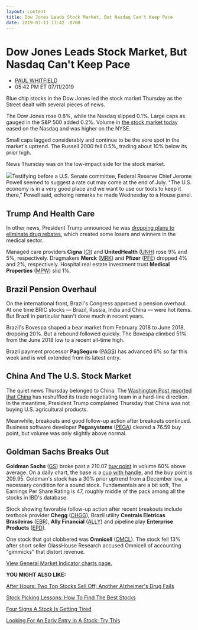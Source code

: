 ```yaml
---
layout: content
title: Dow Jones Leads Stock Market, But Nasdaq Can't Keep Pace
date: 2019-07-11 17:42 -0700
---
```



Dow Jones Leads Stock Market, But Nasdaq Can't Keep Pace
=========================================================




* [PAUL WHITFIELD](https://www.investors.com/author/whitfieldp/ "Posts by PAUL WHITFIELD")
* 05:42 PM ET 07/11/2019




Blue chip stocks in the Dow Jones led the stock market Thursday as the Street dealt with several pieces of news.




The Dow Jones rose 0.8%, while the Nasdaq slipped 0.1%. Large caps as gauged in the S&P 500 added 0.2%. Volume in [the stock market today](https://www.investors.com/market-trend/stock-market-today/stock-market-today-market-trends-best-stocks-buy-watch/) eased on the Nasdaq and was higher on the NYSE.


Small caps lagged considerably and continue to be the sore spot in the market's uptrend. The Russell 2000 fell 0.5%, trading about 10% below its prior high.


News Thursday was on the low-impact side for the stock market.


![](https://www.investors.com/wp-content/uploads/2019/07/MP071119-274x300.jpg)Testifying before a U.S. Senate committee, Federal Reserve Chief Jerome Powell seemed to suggest a rate cut may come at the end of July. "The U.S. economy is in a very good place and we want to use our tools to keep it there," Powell said, echoing remarks he made Wednesday to a House panel.


Trump And Health Care
---------------------


In other news, President Trump announced he was [dropping plans to eliminate drug rebates](https://www.investors.com/news/technology/pharmaceutical-companies-dive-trump-kills-proposal-drug-price-rebates/), which created some losers and winners in the medical sector.


Managed care providers **Cigna** ([CI](https://research.investors.com/quote.aspx?symbol=CI)) and **UnitedHealth** ([UNH](https://research.investors.com/quote.aspx?symbol=UNH)) rose 9% and 5%, respectively. Drugmakers **Merck** ([MRK](https://research.investors.com/quote.aspx?symbol=MRK)) and **Pfizer** ([PFE](https://research.investors.com/quote.aspx?symbol=PFE)) dropped 4% and 2%, respectively. Hospital real estate investment trust **Medical Properties** ([MPW](https://research.investors.com/quote.aspx?symbol=MPW)) slid 1%.


Brazil Pension Overhaul
-----------------------


On the international front, Brazil's Congress approved a pension overhaul. At one time BRIC stocks — Brazil, Russia, India and China — were hot items. But Brazil in particular hasn't done much in recent years.


Brazil's Bovespa shaped a bear market from February 2018 to June 2018, dropping 20%. But a rebound followed quickly. The Bovespa climbed 51% from the June 2018 low to a recent all-time high.


Brazil payment processor **PagSeguro** ([PAGS](https://research.investors.com/quote.aspx?symbol=PAGS)) has advanced 6% so far this week and is well extended from its latest entry.


China And The U.S. Stock Market
-------------------------------


The quiet news Thursday belonged to China. The [Washington Post reported that China](https://www.washingtonpost.com/business/economy/trump-team-fears-new-face-on-china-trade-team-signals-tougher-stance/2019/07/10/5b6c24d2-a349-11e9-b732-41a79c2551bf_story.html?utm_term=.243202f2f233) has reshuffled its trade negotiating team in a hard-line direction. In the meantime, President Trump complained Thursday that China was not buying U.S. agricultural products.


Meanwhile, breakouts and good follow-up action after breakouts continued. Business software developer **Pegasystems** ([PEGA](https://research.investors.com/quote.aspx?symbol=PEGA)) cleared a 76.59 buy point, but volume was only slightly above normal.


Goldman Sachs Breaks Out
------------------------


**Goldman Sachs** ([GS](https://research.investors.com/quote.aspx?symbol=GS)) broke past a 210.07 [buy point](https://www.investors.com/how-to-invest/investors-corner/chart-reading-basics-how-a-buy-point-marks-a-time-of-opportunity/) in volume 60% above average. On a daily chart, the base is a [cup with handle](https://www.investors.com/how-to-invest/investors-corner/the-basics-how-to-analyze-a-stocks-cup-with-handle/), and the buy point is 209.95. Goldman's stock has a 30% prior uptrend from a December low, a necessary condition for a sound stock. Fundamentals are a bit soft, The Earnings Per Share Rating is 47, roughly middle of the pack among all the stocks in IBD's database.


Stock showing favorable follow-up action after recent breakouts include textbook provider **Chegg** ([CHGG](https://research.investors.com/quote.aspx?symbol=CHGG)), Brazil utility **Centrais Eletricas Brasileiras** ([EBR](https://research.investors.com/quote.aspx?symbol=EBR)), **Ally Financial** ([ALLY](https://research.investors.com/quote.aspx?symbol=ALLY)) and pipeline play **Enterprise Products** ([EPD](https://research.investors.com/quote.aspx?symbol=EPD)).


One stock that got clobbered was **Omnicell** ([OMCL](https://research.investors.com/quote.aspx?symbol=OMCL)). The stock fell 13% after short seller GlassHouse Research accused Omnicell of accounting "gimmicks" that distort revenue.


[View General Market Indicator charts page.](https://www.investors.com/wp-content/uploads/2019/07/IBD1107152515GMI2.pdf)


**YOU MIGHT ALSO LIKE:**


[After Hours: Two Top Stocks Sell Off; Another Alzheimer's Drug Fails](https://www.investors.com/market-trend/stock-market-today/dow-jones-futures-illumina-stock-marijuana-stock-amgen-novartis-alzheimers-drug/)


[Stock Picking Lessons: How To Find The Best Stocks](https://www.investors.com/research/stock-picks-best-stocks-to-buy-and-watch/)


[Four Signs A Stock Is Getting Tired](https://www.investors.com/how-to-invest/investors-corner/when-to-sell-stocks-four-signs-stock-is-tired/)


[Looking For An Early Entry In A Stock: Try This](https://www.investors.com/how-to-invest/investors-corner/looking-for-an-earlier-entry-in-a-stock-learn-how-to-do-this/)




